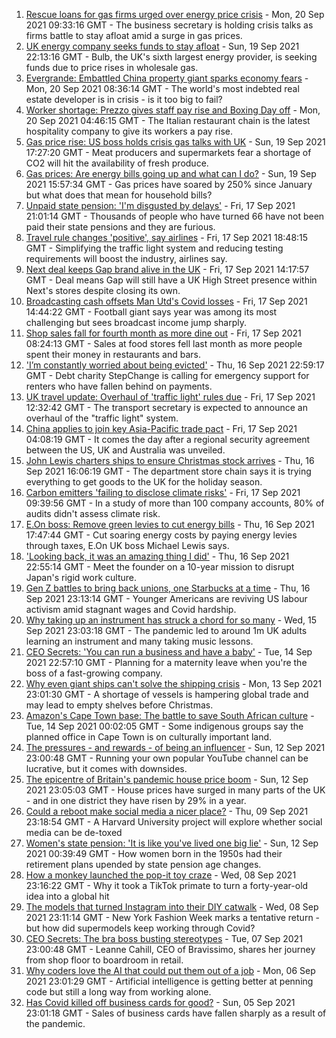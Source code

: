 1. [Rescue loans for gas firms urged over energy price crisis](https://www.bbc.co.uk/news/business-58620167?at_medium=RSS&at_campaign=KARANGA) - Mon, 20 Sep 2021 09:33:16 GMT - The business secretary is holding crisis talks as firms battle to stay afloat amid a surge in gas prices.
2. [UK energy company seeks funds to stay afloat](https://www.bbc.co.uk/news/business-58619418?at_medium=RSS&at_campaign=KARANGA) - Sun, 19 Sep 2021 22:13:16 GMT - Bulb, the UK's sixth largest energy provider, is seeking funds due to price rises in wholesale gas.
3. [Evergrande: Embattled China property giant sparks economy fears](https://www.bbc.co.uk/news/business-58579833?at_medium=RSS&at_campaign=KARANGA) - Mon, 20 Sep 2021 08:36:14 GMT - The world's most indebted real estate developer is in crisis - is it too big to fail?
4. [Worker shortage: Prezzo gives staff pay rise and Boxing Day off](https://www.bbc.co.uk/news/business-58620265?at_medium=RSS&at_campaign=KARANGA) - Mon, 20 Sep 2021 04:46:15 GMT - The Italian restaurant chain is the latest hospitality company to give its workers a pay rise.
5. [Gas price rise: US boss holds crisis gas talks with UK](https://www.bbc.co.uk/news/business-58615784?at_medium=RSS&at_campaign=KARANGA) - Sun, 19 Sep 2021 17:27:20 GMT - Meat producers and supermarkets fear a shortage of CO2 will hit the availability of fresh produce.
6. [Gas prices: Are energy bills going up and what can I do?](https://www.bbc.co.uk/news/business-58090533?at_medium=RSS&at_campaign=KARANGA) - Sun, 19 Sep 2021 15:57:34 GMT - Gas prices have soared by 250% since January but what does that mean for household bills?
7. [Unpaid state pension: 'I'm disgusted by delays'](https://www.bbc.co.uk/news/business-58598046?at_medium=RSS&at_campaign=KARANGA) - Fri, 17 Sep 2021 21:01:14 GMT - Thousands of people who have turned 66 have not been paid their state pensions and they are furious.
8. [Travel rule changes 'positive', say airlines](https://www.bbc.co.uk/news/business-58600588?at_medium=RSS&at_campaign=KARANGA) - Fri, 17 Sep 2021 18:48:15 GMT - Simplifying the traffic light system and reducing testing requirements will boost the industry, airlines say.
9. [Next deal keeps Gap brand alive in the UK](https://www.bbc.co.uk/news/business-58596532?at_medium=RSS&at_campaign=KARANGA) - Fri, 17 Sep 2021 14:17:57 GMT - Deal means Gap will still have a UK High Street presence within Next's stores despite closing its own.
10. [Broadcasting cash offsets Man Utd's Covid losses](https://www.bbc.co.uk/news/business-58593589?at_medium=RSS&at_campaign=KARANGA) - Fri, 17 Sep 2021 14:44:22 GMT - Football giant says year was among its most challenging but sees broadcast income jump sharply.
11. [Shop sales fall for fourth month as more dine out](https://www.bbc.co.uk/news/business-58593582?at_medium=RSS&at_campaign=KARANGA) - Fri, 17 Sep 2021 08:24:13 GMT - Sales at food stores fell last month as more people spent their money in restaurants and bars.
12. ['I’m constantly worried about being evicted'](https://www.bbc.co.uk/news/business-58589759?at_medium=RSS&at_campaign=KARANGA) - Thu, 16 Sep 2021 22:59:17 GMT - Debt charity StepChange is calling for emergency support for renters who have fallen behind on payments.
13. [UK travel update: Overhaul of 'traffic light' rules due](https://www.bbc.co.uk/news/uk-58591550?at_medium=RSS&at_campaign=KARANGA) - Fri, 17 Sep 2021 12:32:42 GMT - The transport secretary is expected to announce an overhaul of the "traffic light" system.
14. [China applies to join key Asia-Pacific trade pact](https://www.bbc.co.uk/news/business-58579832?at_medium=RSS&at_campaign=KARANGA) - Fri, 17 Sep 2021 04:08:19 GMT - It comes the day after a regional security agreement between the US, UK and Australia was unveiled.
15. [John Lewis charters ships to ensure Christmas stock arrives](https://www.bbc.co.uk/news/business-58581812?at_medium=RSS&at_campaign=KARANGA) - Thu, 16 Sep 2021 16:06:19 GMT - The department store chain says it is trying everything to get goods to the UK for the holiday season.
16. [Carbon emitters 'failing to disclose climate risks'](https://www.bbc.co.uk/news/business-58589914?at_medium=RSS&at_campaign=KARANGA) - Fri, 17 Sep 2021 09:39:56 GMT - In a study of more than 100 company accounts, 80% of audits didn't assess climate risk.
17. [E.On boss: Remove green levies to cut energy bills](https://www.bbc.co.uk/news/business-58579829?at_medium=RSS&at_campaign=KARANGA) - Thu, 16 Sep 2021 17:47:44 GMT - Cut soaring energy costs by paying energy levies through taxes, E.On UK boss Michael Lewis says.
18. ['Looking back, it was an amazing thing I did'](https://www.bbc.co.uk/news/business-58575530?at_medium=RSS&at_campaign=KARANGA) - Thu, 16 Sep 2021 22:55:14 GMT - Meet the founder on a 10-year mission to disrupt Japan's rigid work culture.
19. [Gen Z battles to bring back unions, one Starbucks at a time](https://www.bbc.co.uk/news/business-58540250?at_medium=RSS&at_campaign=KARANGA) - Thu, 16 Sep 2021 23:13:14 GMT - Younger Americans are reviving US labour activism amid stagnant wages and Covid hardship.
20. [Why taking up an instrument has struck a chord for so many](https://www.bbc.co.uk/news/business-58556770?at_medium=RSS&at_campaign=KARANGA) - Wed, 15 Sep 2021 23:03:18 GMT - The pandemic led to around 1m UK adults learning an instrument and many taking music lessons.
21. [CEO Secrets: 'You can run a business and have a baby'](https://www.bbc.co.uk/news/business-58548789?at_medium=RSS&at_campaign=KARANGA) - Tue, 14 Sep 2021 22:57:10 GMT - Planning for a maternity leave when you're the boss of a fast-growing company.
22. [Why even giant ships can't solve the shipping crisis](https://www.bbc.co.uk/news/business-58479148?at_medium=RSS&at_campaign=KARANGA) - Mon, 13 Sep 2021 23:01:30 GMT - A shortage of vessels is hampering global trade and may lead to empty shelves before Christmas.
23. [Amazon's Cape Town base: The battle to save South African culture](https://www.bbc.co.uk/news/world-africa-58528348?at_medium=RSS&at_campaign=KARANGA) - Tue, 14 Sep 2021 00:02:05 GMT - Some indigenous groups say the planned office in Cape Town is on culturally important land.
24. [The pressures - and rewards - of being an influencer](https://www.bbc.co.uk/news/business-58487905?at_medium=RSS&at_campaign=KARANGA) - Sun, 12 Sep 2021 23:00:48 GMT - Running your own popular YouTube channel can be lucrative, but it comes with downsides.
25. [The epicentre of Britain's pandemic house price boom](https://www.bbc.co.uk/news/business-58502618?at_medium=RSS&at_campaign=KARANGA) - Sun, 12 Sep 2021 23:05:03 GMT - House prices have surged in many parts of the UK - and in one district they have risen by 29% in a year.
26. [Could a reboot make social media a nicer place?](https://www.bbc.co.uk/news/business-58501172?at_medium=RSS&at_campaign=KARANGA) - Thu, 09 Sep 2021 23:18:54 GMT - A Harvard University project will explore whether social media can be de-toxed
27. [Women's state pension: 'It is like you've lived one big lie'](https://www.bbc.co.uk/news/uk-england-essex-58502789?at_medium=RSS&at_campaign=KARANGA) - Sun, 12 Sep 2021 00:39:49 GMT - How women born in the 1950s had their retirement plans upended by state pension age changes.
28. [How a monkey launched the pop-it toy craze](https://www.bbc.co.uk/news/business-58408570?at_medium=RSS&at_campaign=KARANGA) - Wed, 08 Sep 2021 23:16:22 GMT - Why it took a TikTok primate to turn a forty-year-old idea into a global hit
29. [The models that turned Instagram into their DIY catwalk](https://www.bbc.co.uk/news/business-58474185?at_medium=RSS&at_campaign=KARANGA) - Wed, 08 Sep 2021 23:11:14 GMT - New York Fashion Week marks a tentative return - but how did supermodels keep working through Covid?
30. [CEO Secrets: The bra boss busting stereotypes](https://www.bbc.co.uk/news/business-58423705?at_medium=RSS&at_campaign=KARANGA) - Tue, 07 Sep 2021 23:00:48 GMT - Leanne Cahill, CEO of Bravissimo, shares her journey from shop floor to boardroom in retail.
31. [Why coders love the AI that could put them out of a job](https://www.bbc.co.uk/news/business-57914432?at_medium=RSS&at_campaign=KARANGA) - Mon, 06 Sep 2021 23:01:29 GMT - Artificial intelligence is getting better at penning code but still a long way from working alone.
32. [Has Covid killed off business cards for good?](https://www.bbc.co.uk/news/business-58419842?at_medium=RSS&at_campaign=KARANGA) - Sun, 05 Sep 2021 23:01:18 GMT - Sales of business cards have fallen sharply as a result of the pandemic.
